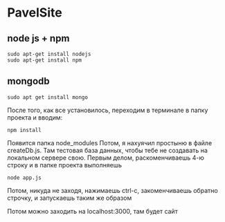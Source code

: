 # PavelSite

## node js + npm
```
sudo apt-get install nodejs
sudo apt-get install npm
```
## mongodb
```
sudo apt get install mongo
```
После того, как все установилось, переходим в терминале в папку проекта и вводим:
```
npm install
```
Появится папка node_modules
Потом, я нахуячил простыню в файле createDb.js. Там тестовая база данных, чтобы тебе
не создавать на локальном сервере свою. Первым делом, раскоменчиваешь 4-ю строку
и в папке проекта выполняешь
```
node app.js
```
Потом, никуда не заходя, нажимаешь ctrl-c, закоменчиваешь обратно строчку, и запускаешь
таким же образом

Потом можно заходить на localhost:3000, там будет сайт
